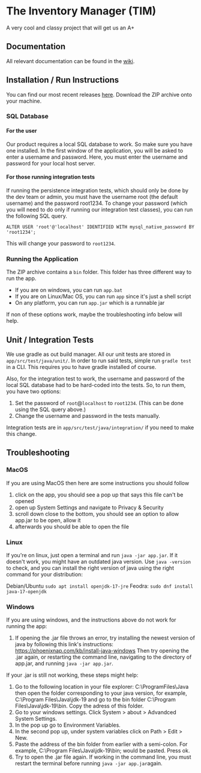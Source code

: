 # The Inventory Manager (TIM)
A very cool and classy project that will get us an A+

## Documentation
All relevant documentation can be found in the [wiki](https://github.com/Macintosh001/EECS-3311-final-project/wiki).

## Installation / Run Instructions
You can find our most recent releases [here](https://github.com/Macintosh001/EECS-3311-final-project/releases). 
Download the ZIP archive onto your machine.

### SQL Database
#### For the user
Our product requires a local SQL database to work. So make sure you have one installed.
In the first window of the application, you will be asked to enter a username and password. Here, you must enter the username and password for your
local host server. 
#### For those running integration tests
If running the persistence integration tests, which should only be done by the dev team or admin, you must have the username root (the default username) and the password root1234. 
To change your password (which you will need to do only if running our integration test classes), you can run the following SQL query.
```roomsql
ALTER USER 'root'@'localhost' IDENTIFIED WITH mysql_native_password BY 'root1234';
```

This will change your password to `root1234`.

### Running the Application

The ZIP archive contains a `bin` folder. This folder has three different way to run the app.

- If you are on windows, you can run `app.bat`
- If you are on Linux/Mac OS, you can run `app` since it's just a shell script
- On any platform, you can run `app.jar` which is a runnable jar

If non of these options work, maybe the troubleshooting info below will help.

## Unit / Integration Tests

We use gradle as out build manager. All our unit tests are stored in `app/src/test/java/unit/`. In order to run said tests, simple run `gradle test` in a CLI. This requires you to have gradle installed of course.

Also, for the integration test to work, the username and password of the local SQL database had to be hard-coded into the tests. So, to run them, you have two options:

1. Set the password of `root`@`localhost` to `root1234`. (This can be done using the SQL query above.)
2. Change the username and password in the tests manually. 

Integration tests are in `app/src/test/java/integration/` if you need to make this change.

## Troubleshooting

### MacOS
If you are using MacOS then here are some instructions you should follow
1. click on the app, you should see a pop up that says this file can't be opened
2. open up System Settings and navigate to Privacy & Security
3. scroll down close to the bottom, you should see an option to allow app.jar to be open, allow it
4. afterwards you should be able to open the file

### Linux
If you're on linux, just open a terminal and run `java -jar app.jar`. If it doesn't work, you might have an outdated java version. Use  `java -version` to check, and you can install the right version of java using the right command for your distribution:

Debian/Ubuntu `sudo apt install openjdk-17-jre`
Feodra: `sudo dnf install java-17-openjdk`

### Windows
If you are using windows, and the instructions above do not work for running the app:
1. If opening the .jar file throws an error, try installing the newest version of java by following this link's instructions: https://phoenixnap.com/kb/install-java-windows Then try opening the .jar again, or restarting the command line, navigating to the directory of app.jar, and running `java -jar app.jar`.

If your .jar is still not working, these steps might help:
1.  Go to the following location in your file explorer: C:\ProgramFiles\Java then open the folder corresponding to your java version, for example, C:\Program Files\Java\jdk-19 and go to the bin folder C:\Program Files\Java\jdk-19\bin. Copy the adress of this folder.
2. Go to your windows settings. Click System > about > Advandced System Settings. 
3. In the pop up go to Environment Variables. 
4. In the second pop up, under system variables click on Path > Edit > New. 
5. Paste the address of the bin folder from earlier with a semi-colon. For example, C:\Program Files\Java\jdk-19\bin; would be pasted. Press ok.
6. Try to open the .jar file again. If working in the command line, you must restart the terminal before running `java -jar app.jar`again.


